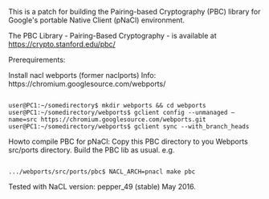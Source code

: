 This is a patch for building the Pairing-based Cryptography (PBC) library for Google's portable Native Client (pNaCl) environment. 

The PBC Library - Pairing-Based Cryptography - is available at
https://crypto.stanford.edu/pbc/


<p>Prerequirements:</p>
Install nacl webports (former naclports)
Info: https://chromium.googlesource.com/webports/
<pre><code>
user@PC1:~/somedirectory$ mkdir webports && cd webports
user@PC1:~/somedirectory/webports$ gclient config --unmanaged –name=src https://chromium.googlesource.com/webports.git
user@PC1:~/somedirectory/webports$ gclient sync --with_branch_heads
</code></pre>

Howto compile PBC for pNaCl:
Copy this PBC directory to you Webports src/ports directory.
Build the PBC lib as usual. e.g. 

<pre><code>
.../webports/src/ports/pbc$ NACL_ARCH=pnacl make pbc 
</code></pre>

Tested with NaCL version: pepper_49 (stable) May 2016.

